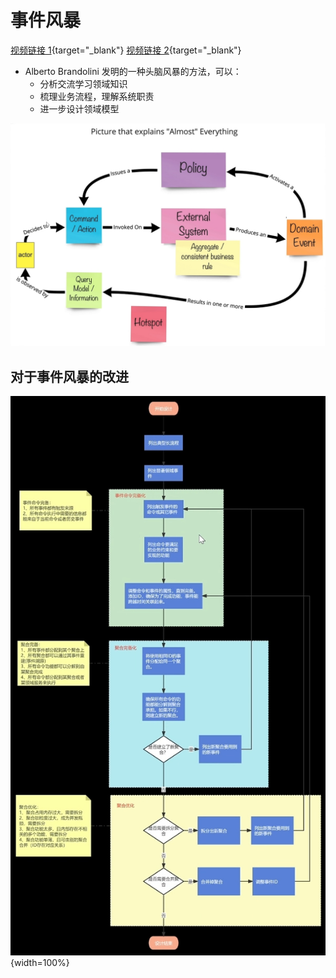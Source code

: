 # 事件风暴

[视频链接 1](https://www.bilibili.com/video/BV1Ma4y1d7ea){target="\_blank"}
[视频链接 2](https://www.bilibili.com/video/BV1664y1G79b){target="\_blank"}

- Alberto Brandolini 发明的一种头脑风暴的方法，可以：
  - 分析交流学习领域知识
  - 梳理业务流程，理解系统职责
  - 进一步设计领域模型

![事件风暴](./7-event-storming1.png)

## 对于事件风暴的改进

![事件风暴](./7-event-storming2.png){width=100%}
